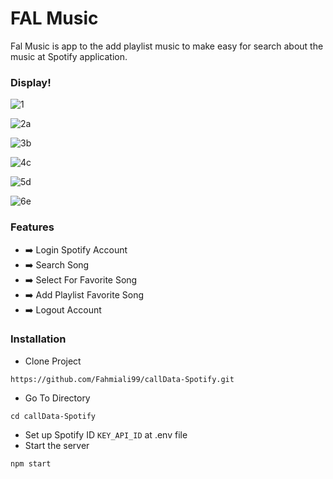 # FAL Music

Fal Music is app to the add playlist music to make easy for search about the music at Spotify application.

### Display!
![1](https://user-images.githubusercontent.com/79827631/164679954-ba684f61-cee4-495b-ae93-53f99c2696d7.PNG)

![2a](https://user-images.githubusercontent.com/79827631/164680123-979bd1c6-aa20-42ee-a6fa-602a9397a504.PNG)

![3b](https://user-images.githubusercontent.com/79827631/164680217-45cbb1c5-f115-4433-8595-323a3f24d621.PNG)

![4c](https://user-images.githubusercontent.com/79827631/164680302-3cfaeb72-e4b4-4b20-8ac0-76950826f395.PNG)

![5d](https://user-images.githubusercontent.com/79827631/164680350-2b0307f5-0d58-4139-89ab-3dc6da559fc0.PNG)

![6e](https://user-images.githubusercontent.com/79827631/164680789-bebdcbc3-6c82-41a7-bc61-d97e5e878309.PNG)


### Features
* :arrow_right: Login Spotify Account
* :arrow_right: Search Song
* :arrow_right: Select For Favorite Song
* :arrow_right: Add Playlist Favorite Song
* :arrow_right: Logout Account


### Installation

* Clone Project
```
https://github.com/Fahmiali99/callData-Spotify.git
```
* Go To Directory
```
cd callData-Spotify
```
* Set up Spotify ID
```KEY_API_ID``` at .env file
* Start the server
```
npm start
```







